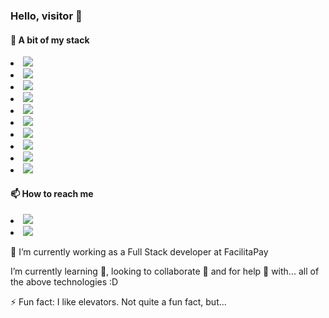 ### Hello, visitor 👋

<h4>🚧 A bit of my stack</h4>

<li><img src="https://img.shields.io/badge/html-%23239120.svg?&style=flat-square&logo=html5&logoColor=white" /></li>
<li><img src="https://img.shields.io/badge/css-%23239120.svg?&style=flat-square&logo=css3&logoColor=white" /></li>
<li><img src="https://img.shields.io/badge/javascript-%23F7DF1E.svg?&style=flat-square&logo=javascript&logoColor=black&labelColor=black" /></li>
<li><img src="https://img.shields.io/badge/node.js%20-%2343853D.svg?&style=for-the-badge&logo=node.js&logoColor=white" /></li>
<li><img src="https://img.shields.io/badge/react%20-%2320232a.svg?&style=for-the-badge&logo=react&logoColor=%2361DAFB" /></li>
<li><img src="https://img.shields.io/badge/express.js%20-%23404d59.svg?&style=for-the-badge" /></li>
<li><img src="https://img.shields.io/badge/jquery%20-%230769AD.svg?&style=for-the-badge&logo=jquery&logoColor=white" /></li>
<li><img src="https://img.shields.io/badge/mysql-%2300f.svg?&style=for-the-badge&logo=mysql&logoColor=white" /></li>
<li><img src="https://img.shields.io/badge/r-%23276DC3.svg?&style=for-the-badge&logo=r&logoColor=white" /></li>
<li><img src="https://img.shields.io/badge/MongoDB-%234ea94b.svg?&style=for-the-badge&logo=mongodb&logoColor=white" /></li>

<h4>📫 How to reach me</h4>
<li><img src="https://img.shields.io/badge/linkedin-%230077B5.svg?&style=for-the-badge&logo=linkedin&logoColor=white" /></li>
<li><img src="https://img.shields.io/badge/facebook-%231877F2.svg?&style=for-the-badge&logo=facebook&logoColor=white" /></li>

<!-- Here are some ideas to get you started: -->
<p>🔭 I’m currently working as a Full Stack developer at FacilitaPay</p>
<p>I’m currently learning 🌱, looking to collaborate 👯 and for help 🤔 with... all of the above technologies :D</p>
<p>⚡ Fun fact: I like elevators. Not quite a fun fact, but...</p>

